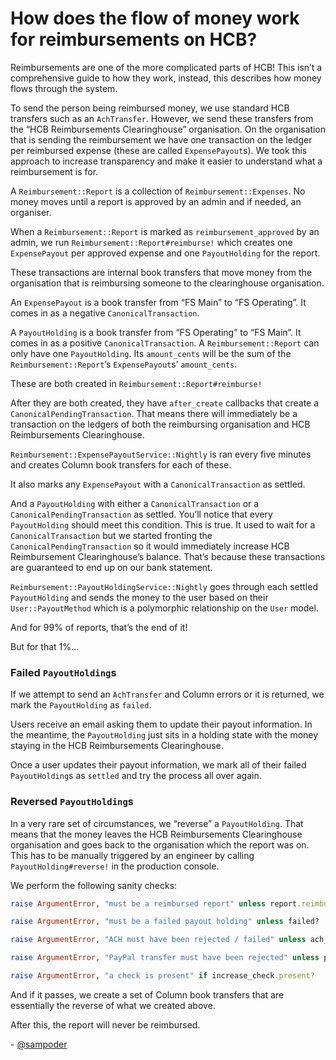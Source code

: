 # How does the flow of money work for reimbursements on HCB?

Reimbursements are one of the more complicated parts of HCB! This isn’t a comprehensive guide to how they work, instead, this describes how money flows through the system. 

To send the person being reimbursed money, we use standard HCB transfers such as an `AchTransfer`. However, we send these transfers from the “HCB Reimbursements Clearinghouse” organisation. On the organisation that is sending the reimbursement we have one transaction on the ledger per reimbursed expense (these are called `ExpensePayout`s). We took this approach to increase transparency and make it easier to understand what a reimbursement is for.

A `Reimbursement::Report` is a collection of `Reimbursement::Expenses`. No money moves until a report is approved by an admin and if needed, an organiser. 

When a `Reimbursement::Report` is marked as `reimbursement_approved` by an admin, we run `Reimbursement::Report#reimburse!` which creates one `ExpensePayout` per approved expense and one `PayoutHolding` for the report.

These transactions are internal book transfers that move money from the organisation that is reimbursing someone to the clearinghouse organisation.

An `ExpensePayout` is a book transfer from “FS Main” to “FS Operating”. It comes in as a negative `CanonicalTransaction`.

A `PayoutHolding` is a book transfer from “FS Operating” to “FS Main”. It comes in as a positive `CanonicalTransaction`. A `Reimbursement::Report` can only have one `PayoutHolding`. Its `amount_cents` will be the sum of the `Reimbursement::Report`’s `ExpensePayout`s’ `amount_cents`.

These are both created in `Reimbursement::Report#reimburse!` 

After they are both created, they have `after_create` callbacks that create a `CanonicalPendingTransaction`. That means there will immediately be a transaction on the ledgers of both the reimbursing organisation and HCB Reimbursements Clearinghouse.

`Reimbursement::ExpensePayoutService::Nightly` is ran every five minutes and creates Column book transfers for each of these. 

It also marks any `ExpensePayout` with a `CanonicalTransaction` as settled.

And a `PayoutHolding` with either a `CanonicalTransaction` or a `CanonicalPendingTransaction` as settled. You’ll notice that every `PayoutHolding` should meet this condition. This is true. It used to wait for a `CanonicalTransaction` but we started fronting the `CanonicalPendingTransaction` so it would immediately increase HCB Reimbursement Clearinghouse’s balance. That’s because these transactions are guaranteed to end up on our bank statement. 

`Reimbursement::PayoutHoldingService::Nightly` goes through each settled `PayoutHolding` and sends the money to the user based on their `User::PayoutMethod` which is a polymorphic relationship on the `User` model.

And for 99% of reports, that’s the end of it!

But for that 1%…

### Failed `PayoutHolding`s

If we attempt to send an `AchTransfer` and Column errors or it is returned, we mark the `PayoutHolding` as `failed`.

Users receive an email asking them to update their payout information. In the meantime, the `PayoutHolding` just sits in a holding state with the money staying in the HCB Reimbursements Clearinghouse.

Once a user updates their payout information, we mark all of their failed `PayoutHolding`s as `settled` and try the process all over again.

### Reversed `PayoutHolding`s

In a very rare set of circumstances, we “reverse” a `PayoutHolding`. That means that the money leaves the HCB Reimbursements Clearinghouse organisation and goes back to the organisation which the report was on. This has to be manually triggered by an engineer by calling `PayoutHolding#reverse!` in the production console.

We perform the following sanity checks:

```ruby
raise ArgumentError, "must be a reimbursed report" unless report.reimbursed?

raise ArgumentError, "must be a failed payout holding" unless failed?

raise ArgumentError, "ACH must have been rejected / failed" unless ach_transfer.nil? || ach_transfer.failed? || ach_transfer.rejected?

raise ArgumentError, "PayPal transfer must have been rejected" unless paypal_transfer.nil? || paypal_transfer.rejected?

raise ArgumentError, "a check is present" if increase_check.present?
```

And if it passes, we create a set of Column book transfers that are essentially the reverse of what we created above. 

After this, the report will never be reimbursed.

\- [@sampoder](https://github.com/sampoder)
